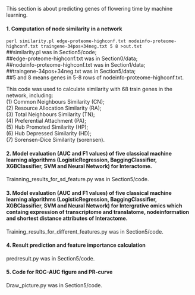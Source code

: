 This section is about predicting genes of flowering time by machine learning.

#### 1. Computation of node similarity in a network
`perl similarity.pl edge-proteome-highconf.txt nodeinfo-proteome-highconf.txt traingene-34pos+34neg.txt 5 8 >out.txt`  
##similarity.pl was in Section5/code;  
##edge-proteome-highconf.txt was in Section0/data;  
##nodeinfo-proteome-highconf.txt was in Section1/data;  
##traingene-34pos+34neg.txt was in Section5/data;  
##5 and 8 means genes in 5-8 rows of nodeinfo-proteome-highconf.txt.   
   
This code was used to calculate similarity with 68 train genes in the network, including:  
(1) Common Neighbours Similarity (CN);  
(2) Resource Allocation Similarity (RA);  
(3) Total Neighbours Similarity (TN);  
(4) Preferential Attachment (PA);  
(5) Hub Promoted Similarity (HP);  
(6) Hub Depressed Similarity (HD);  
(7) Sorensen-Dice Similarity (sorensen). 

#### 2. Model evaluation (AUC and F1 values) of five classical machine learning algorithms (LogisticRegression, BaggingClassifier, XGBClassifier, SVM and Neural Network) for Interactome. 
Trainning_results_for_sd_feature.py was in Section5/code.

#### 3. Model evaluation (AUC and F1 values) of five classical machine learning algorithms (LogisticRegression, BaggingClassifier, XGBClassifier, SVM and Neural Network) for Intergrative omics which containg expression of transcriptome and translatome, nodeinformation and shortest distance attributes of Interactome.
Training_results_for_different_features.py was in Section5/code.

#### 4. Result prediction and feature importance calculation
predresult.py was in Section5/code.

#### 5. Code for ROC-AUC figure and PR-curve
Draw_picture.py was in Section5/code.
